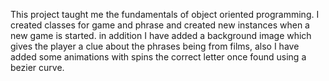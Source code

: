 This project taught me the fundamentals of object oriented programming. I created classes for game and phrase and created new instances when a new game is started.
in addition I have added a background image which gives the player a clue about the phrases being from films, also I have added some animations with spins the
correct letter once found using a bezier curve.
